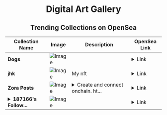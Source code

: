 <div align="center">

# Digital Art Gallery

## Trending Collections on OpenSea

| Collection Name                       | Image                                                                                     | Description                       | OpenSea Link                                                                                          |
|---------------------------------------|-------------------------------------------------------------------------------------------|-----------------------------------|--------------------------------------------------------------------------------------------------------|
| **Dogs** | ![Image](https://i.seadn.io/s/raw/files/e8f1b6f6cae2f42cb1c0c0d606d8a509.jpg?w=500&auto=format?w=200&auto=format) |  | <details><summary>Link</summary>[Dogs](https://opensea.io/collection/dogs-515)</details> |
| **jhk** | ![Image](https://i.seadn.io/s/raw/files/846177fc175c0b42b1b3f739aa492077.jpg?w=500&auto=format?w=200&auto=format) | My nft | <details><summary>Link</summary>[jhk](https://opensea.io/collection/jhk-33)</details> |
| **Zora Posts** | ![Image](https://i.seadn.io/s/raw/files/d2bcde1ca41bdd49ec0fadd238edc57b.png?w=500&auto=format?w=200&auto=format) | <details><summary>Create and connect onchain. ht...</summary>Create and connect onchain. https://zora.co</details> | <details><summary>Link</summary>[Zora Posts](https://opensea.io/collection/zora-posts-1231)</details> |
| **<details><summary>187166's Follow...</summary>187166's Follower</details>** | ![Image](https://i.seadn.io/s/raw/files/19f9f090920392cc3650cbdf4361755b.png?w=500&auto=format?w=200&auto=format) |  | <details><summary>Link</summary>[187166's Follower](https://opensea.io/collection/187166-s-follower)</details> |

</div>